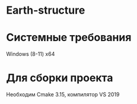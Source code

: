 # Earth-structure
# Системные требования
Windows (8-11) x64
# Для сборки проекта
Необходим Cmake 3.15, компилятор VS 2019
